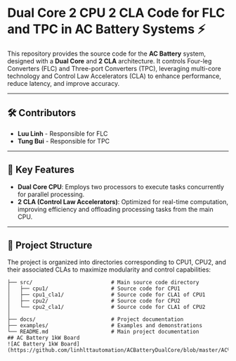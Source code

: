 # Dual Core 2 CPU 2 CLA Code for FLC and TPC in AC Battery Systems ⚡️

This repository provides the source code for the **AC Battery** system, designed with a **Dual Core** and **2 CLA** architecture. It controls Four-leg Converters (FLC) and Three-port Converters (TPC), leveraging multi-core technology and Control Law Accelerators (CLA) to enhance performance, reduce latency, and improve accuracy.

---

## 🛠️ Contributors

- **Luu Linh** - Responsible for FLC
- **Tung Bui** - Responsible for TPC

---

## 🚀 Key Features

- **Dual Core CPU**: Employs two processors to execute tasks concurrently for parallel processing.
- **2 CLA (Control Law Accelerators)**: Optimized for real-time computation, improving efficiency and offloading processing tasks from the main CPU.

---

## 📂 Project Structure

The project is organized into directories corresponding to CPU1, CPU2, and their associated CLAs to maximize modularity and control capabilities:

```plaintext
├── src/                         # Main source code directory
│   ├── cpu1/                    # Source code for CPU1
│   ├── cpu1_cla1/               # Source code for CLA1 of CPU1
│   ├── cpu2/                    # Source code for CPU2
│   └── cpu2_cla1/               # Source code for CLA1 of CPU2
│
├── docs/                        # Project documentation
├── examples/                    # Examples and demonstrations
└── README.md                    # Main project documentation
## AC Battery 1kW Board
![AC Battery 1kW Board](https://github.com/linhlttautomation/ACBatteryDualCore/blob/master/AC%20Battery%201kW%20Board.png)
